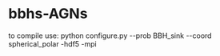 # bbhs-AGNs

to compile use: python configure.py --prob BBH_sink --coord spherical_polar -hdf5 -mpi
